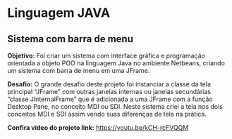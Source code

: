 # Linguagem JAVA

## Sistema com barra de menu 

**Objetivo:** Foi criar um sistema com interface gráfica e programação orientada a objeto POO na linguagem Java no ambiente Netbeans, criando um sistema com barra de menu em uma JFrame.

**Desafio:** O grande desafio deste projeto foi instanciar a classe da tela principal “JFrame” com outras janelas internas ou janelas secundárias  “classe JInternalFrame” que é adicionada a uma JFrame com a função Desktop Pane, no conceito MDI ou SDI. Neste sistema criei a tela nos dois conceitos MDI e SDI assim vendo suas diferenças de tela na prática.

**Confira vídeo do projeto link:** https://youtu.be/kCH-rcFVQQM
